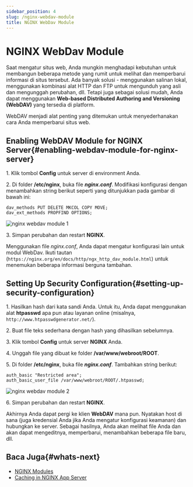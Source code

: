 ```yaml
---
sidebar_position: 4
slug: /nginx-webdav-module
title: NGINX WebDav Module
---
```

# NGINX WebDav Module

Saat mengatur situs web, Anda mungkin menghadapi kebutuhan untuk membangun beberapa metode yang rumit untuk melihat dan memperbarui informasi di situs tersebut. Ada banyak solusi - menggunakan salinan lokal, menggunakan kombinasi alat HTTP dan FTP untuk mengunduh yang asli dan mengunggah perubahan, dll. Tetapi juga sebagai solusi mudah, Anda dapat menggunakan **Web-based Distributed Authoring and Versioning (WebDAV)** yang tersedia di platform.

WebDAV menjadi alat penting yang ditemukan untuk menyederhanakan cara Anda memperbarui situs web.

## Enabling WebDAV Module for NGINX Server{#enabling-webdav-module-for-nginx-server}

1\. Klik tombol **Config** untuk server di environment Anda.

2\. Di folder **/etc/nginx**, buka file _**nginx.conf**_. Modifikasi konfigurasi dengan menambahkan string berikut seperti yang ditunjukkan pada gambar di bawah ini:

```
dav_methods PUT DELETE MKCOL COPY MOVE;
dav_ext_methods PROPFIND OPTIONS;
```

![nginx webdav module 1](#)

3\. Simpan perubahan dan restart **NGINX**.

Menggunakan file _nginx.conf_, Anda dapat mengatur konfigurasi lain untuk modul WebDav. Ikuti tautan (`https://nginx.org/en/docs/http/ngx_http_dav_module.html`) untuk menemukan beberapa informasi berguna tambahan.

## Setting Up Security Configuration{#setting-up-security-configuration}

1\. Hasilkan hash dari kata sandi Anda. Untuk itu, Anda dapat menggunakan alat **htpasswd** apa pun atau layanan online (misalnya, `http://www.htpasswdgenerator.net/`).

2\. Buat file teks sederhana dengan hash yang dihasilkan sebelumnya.

3\. Klik tombol **Config** untuk server **NGINX** Anda.

4\. Unggah file yang dibuat ke folder **/var/www/webroot/ROOT**.

5\. Di folder **/etc/nginx**, buka file _**nginx.conf**_. Tambahkan string berikut:

```
auth_basic "Restricted area";
auth_basic_user_file /var/www/webroot/ROOT/.htpasswd;
```

![nginx webdav module 2](#)

6\. Simpan perubahan dan restart **NGINX**.

Akhirnya Anda dapat pergi ke klien **WebDAV** mana pun. Nyatakan host di sana (juga kredensial Anda jika Anda mengatur konfigurasi keamanan) dan hubungkan ke server. Sebagai hasilnya, Anda akan melihat file Anda dan akan dapat mengeditnya, memperbarui, menambahkan beberapa file baru, dll.

## Baca Juga{#whats-next}

  * [NGINX Modules](<https://docs.dewacloud.com/docs/nginx-modules/>)
  * [Caching in NGINX App Server](<https://docs.dewacloud.com/docs/caching-nginx-server/>)